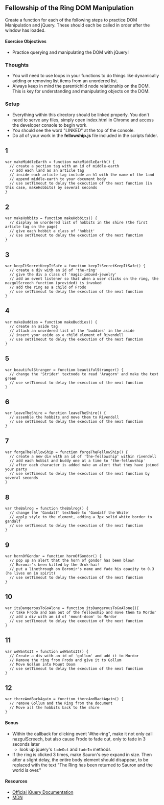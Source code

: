 ## Fellowship of the Ring DOM Manipulation

Create a function for each of the following steps to practice DOM Manipulation and jQuery. These should each be called in order after the window has loaded.

#### Exercise Objectives
- Practice querying and manipulating the DOM with jQuery!

### Thoughts
- You will need to use loops in your functions to do things like dynamically adding or removing list items from an unordered list.
- Always keep in mind the parent/child node relationship on the DOM. This is key for understanding and manipulating objects on the DOM.

### Setup
- Everything within this directory should be linked properly. You don't need to serve any files, simply open index.html in Chrome and access the developer console to begin work.
- You should see the word "LINKED" at the top of the console.
- Do all of your work in the **fellowship.js** file included in the scripts folder.

## 1

```
var makeMiddleEarth = function makeMiddleEarth() {
  // create a section tag with an id of middle-earth
  // add each land as an article tag
  // inside each article tag include an h1 with the name of the land
  // append middle-earth to your document body
  // use setTimeout to delay the execution of the next function (in this case, makeHobbits) by several seconds
}
```

## 2
```
var makeHobbits = function makeHobbits() {
  // display an unordered list of hobbits in the shire (the first article tag on the page)
  // give each hobbit a class of 'hobbit'
  // use setTimeout to delay the execution of the next function
}
```

## 3
```
var keepItSecretKeepItSafe = function keepItSecretKeepItSafe() {
  // create a div with an id of 'the-ring'
  // give the div a class of 'magic-imbued-jewelry'
  // add an event listener so that when a user clicks on the ring, the nazgulScreech function (provided) is invoked
  // add the ring as a child of Frodo
  // use setTimeout to delay the execution of the next function
}
```

## 4

```
var makeBuddies = function makeBuddies() {
  // create an aside tag
  // attach an unordered list of the 'buddies' in the aside
  // insert your aside as a child element of Rivendell
  // use setTimeout to delay the execution of the next function
}
```

## 5

```
var beautifulStranger = function beautifulStranger() {
  // change the 'Strider' textnode to read 'Aragorn' and make the text green
  // use setTimeout to delay the execution of the next function
}
```

## 6
```
var leaveTheShire = function leaveTheShire() {
  // assemble the hobbits and move them to Rivendell
  // use setTimeout to delay the execution of the next function
}
```

## 7

```
var forgeTheFellowShip = function forgeTheFellowShip() {
  // create a new div with an id of 'the-fellowship' within rivendell
  // add each hobbit and buddy one at a time to 'the-fellowship'
  // after each character is added make an alert that they have joined your party
  // use setTimeout to delay the execution of the next function by several seconds
}
```

## 8

```
var theBalrog = function theBalrog() {
  // change the 'Gandalf' textNode to 'Gandalf the White'
  // apply style to the element, adding a 3px solid white border to gandalf
  // use setTimeout to delay the execution of the next function
}
```

## 9
```
var hornOfGondor = function hornOfGondor() {
  // pop up an alert that the horn of gondor has been blown
  // Boromir's been killed by the Uruk-hai!
  // put a linethrough on Boromir's name and fade his opacity to 0.3 (he lives on in spirit)
  // use setTimeout to delay the execution of the next function
}
```

## 10
```
var itsDangerousToGoAlone = function itsDangerousToGoAlone(){
  // take Frodo and Sam out of the fellowship and move them to Mordor
  // add a div with an id of 'mount-doom' to Mordor
  // use setTimeout to delay the execution of the next function
}
```

## 11
```
var weWantsIt = function weWantsIt() {
  // Create a div with an id of 'gollum' and add it to Mordor
  // Remove the ring from Frodo and give it to Gollum
  // Move Gollum into Mount Doom
  // use setTimeout to delay the execution of the next function
}
```

## 12
```
var thereAndBackAgain = function thereAndBackAgain() {
  // remove Gollum and the Ring from the document
  // Move all the hobbits back to the shire
}
```

#### Bonus

- Within the callback for clicking event '#the-ring", make it not only call nazgulScreech, but also cause Frodo to fade out, only to fade in 3 seconds later
  - look up jquery's `fadeOut` and `fadeIn` methods
- If the ring is clicked 3 times, make Sauron's eye expand in size. Then after a slight delay, the entire body element should disappear, to be replaced with the text "The Ring has been returned to Sauron and the world is over."

#### Resources

- [Official jQuery Documentation](http://jquery.com)
- [MDN](https://developer.mozilla.org/en-US/docs/DOM/DOM_Reference)
